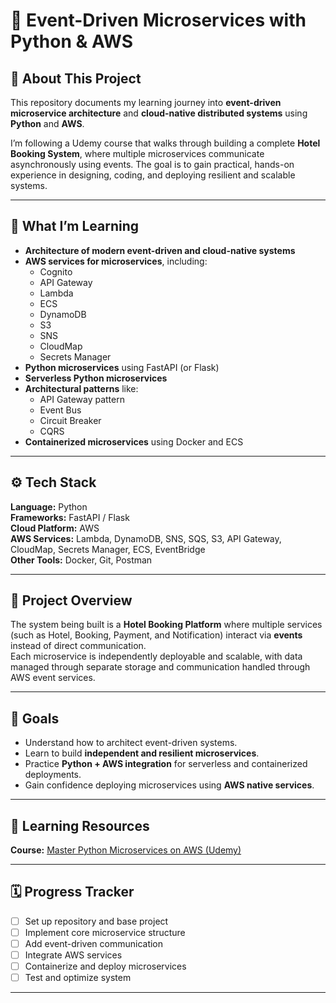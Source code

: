 # 🏨 Event-Driven Microservices with Python & AWS

## 📖 About This Project
This repository documents my learning journey into **event-driven microservice architecture** and **cloud-native distributed systems** using **Python** and **AWS**.  

I’m following a Udemy course that walks through building a complete **Hotel Booking System**, where multiple microservices communicate asynchronously using events. The goal is to gain practical, hands-on experience in designing, coding, and deploying resilient and scalable systems.

---

## 🚀 What I’m Learning
- **Architecture of modern event-driven and cloud-native systems**
- **AWS services for microservices**, including:
  - Cognito  
  - API Gateway  
  - Lambda  
  - ECS  
  - DynamoDB  
  - S3  
  - SNS  
  - CloudMap  
  - Secrets Manager  
- **Python microservices** using FastAPI (or Flask)
- **Serverless Python microservices**
- **Architectural patterns** like:
  - API Gateway pattern  
  - Event Bus  
  - Circuit Breaker  
  - CQRS  
- **Containerized microservices** using Docker and ECS

---

## ⚙️ Tech Stack
**Language:** Python  
**Frameworks:** FastAPI / Flask  
**Cloud Platform:** AWS  
**AWS Services:** Lambda, DynamoDB, SNS, SQS, S3, API Gateway, CloudMap, Secrets Manager, ECS, EventBridge  
**Other Tools:** Docker, Git, Postman  

---

## 🧱 Project Overview
The system being built is a **Hotel Booking Platform** where multiple services (such as Hotel, Booking, Payment, and Notification) interact via **events** instead of direct communication.  
Each microservice is independently deployable and scalable, with data managed through separate storage and communication handled through AWS event services.

---

## 🎯 Goals
- Understand how to architect event-driven systems.
- Learn to build **independent and resilient microservices**.
- Practice **Python + AWS integration** for serverless and containerized deployments.
- Gain confidence deploying microservices using **AWS native services**.

---

## 🧠 Learning Resources
**Course:** [Master Python Microservices on AWS (Udemy)](https://www.udemy.com/course/build-microservices-with-python-aws/)  

---

## 🗓️ Progress Tracker
- [ ] Set up repository and base project  
- [ ] Implement core microservice structure  
- [ ] Add event-driven communication  
- [ ] Integrate AWS services  
- [ ] Containerize and deploy microservices  
- [ ] Test and optimize system  

---